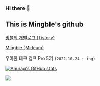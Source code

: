 ### Hi there 👋

## This is Mingble's github

[밍블의 개발로그 (Tistory)](https://far-ming.tistory.com/)

[Mingble (Mideum)](https://medium.com/@dlsqo2005_53985)

우아한 테크 캠프 Pro 5기 ```(2022.10.24 ~ ing)```


[![Anurag's GitHub stats](https://github-readme-stats.vercel.app/api?username=meeingjae)](https://github.com/anuraghazra/github-readme-stats)

![](https://github-readme-stats.vercel.app/api/top-langs/?username=meeingjae&theme=tokyonight&hide=css)
